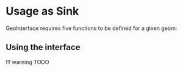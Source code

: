 # Usage as Sink
GeoInterface requires five functions to be defined for a given geom:

## Using the interface
!!! warning
    TODO
